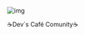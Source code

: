 ![img](https://raw.githubusercontent.com/devscafecomunity/cafe/main/d7bcd594ca528d8a18074b02d43c0b28.png)

☕Dev´s Café Comunity☕
